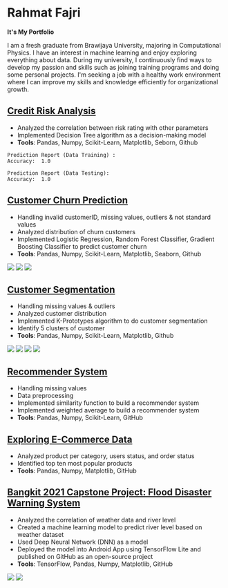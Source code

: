 # Rahmat Fajri
**It's My Portfolio**

I am a  fresh graduate from Brawijaya University, majoring in Computational Physics. I have an interest in machine learning and enjoy exploring everything about data. During my university, I continuously find ways to develop my passion and skills such as joining training programs and doing some personal projects. I'm seeking a job with a healthy work environment where I can improve my skills and knowledge efficiently for organizational growth.


## [Credit Risk Analysis](https://github.com/rfajri27/credit_risk_analysis)
- Analyzed the correlation between risk rating with other parameters
- Implemented Decision Tree algorithm as a decision-making model
- **Tools**: Pandas, Numpy, Scikit-Learn, Matplotlib, Seborn, Github

```
Prediction Report (Data Training) :
Accuracy:  1.0

Prediction Report (Data Testing):
Accuracy:  1.0
```

## [Customer Churn Prediction](https://github.com/rfajri27/customer_churn)
- Handling invalid customerID, missing values, outliers & not standard values
- Analyzed distribution of churn customers
- Implemented Logistic Regression, Random Forest Classifier, Gradient Boosting Classifier to predict customer churn
- **Tools**: Pandas, Numpy, Scikit-Learn, Matplotlib, Seaborn, Github

![](images/snf_log_model.png) ![](images/snf_cnf_model.png) ![](images/snf_gbt_model.png)

## [Customer Segmentation](https://github.com/rfajri27/customer_segmentation)
- Handling missing values & outliers
- Analyzed customer distribution
- Implemented K-Prototypes algorithm to do customer segmentation
- Identify 5 clusters of customer
- **Tools**: Pandas, Numpy, Scikit-Learn, Matplotlib, Github

![](images/box_plot_age.png) ![](images/plot_cc_Ever_Married.png) 
![](images/plot_cc_Graduated.png) ![](images/plot_cc_Spending_Score.png)

## [Recommender System](https://github.com/rfajri27/recommender_system)
- Handling missing values
- Data preprocessing
- Implemented similarity function to build a recommender system
- Implemented weighted average to build a recommender system
- **Tools**: Pandas, Numpy, Scikit-Learn, GitHub

## [Exploring E-Commerce Data](https://github.com/rfajri27/Exploring_E_Commerce_Data)
- Analyzed product per category, users status, and order status
- Identified top ten most popular products
- **Tools**: Pandas, Numpy, Matplotlib, GitHub

## [Bangkit 2021 Capstone Project: Flood Disaster Warning System](https://github.com/rfajri27/Capstone-Project-B21-CAP0012)
- Analyzed the correlation of weather data and river level
- Created a machine learning model to predict river level based on weather dataset
- Used Deep Neural Network (DNN) as a model
- Deployed the model into Android App using TensorFlow Lite and published on GitHub as an open-source
project
- **Tools**: TensorFlow, Pandas, Numpy,  Matplotlib, GitHub

![](images/gambar_1.png) ![](images/gambar_2.png)



